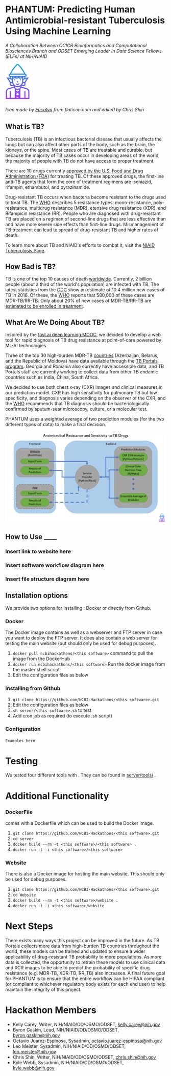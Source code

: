 # PHANTUM: Predicting Human Antimicrobial-resistant Tuberculosis Using Machine Learning

*A Collaboration Between OCICB Bioinformatics and Computational Biosciences Branch and ODSET Emerging Leader in Data Science Fellows  (ELFs) at NIH/NIAID*


![alt text](https://github.com/NCBI-Hackathons/Expanding-a-versatile-antimicrobial-resistance-pipeline/blob/master/final%20elf-icon%20size.png "elf logo") 

###### Icon made by [Eucalyp](https://www.flaticon.com/authors/eucalyp) from flaticon.com and edited by Chris Shin




## What is TB?
Tuberculosis (TB) is an infectious bacterial disease that usually affects the lungs but can also affect other parts of the body, such as the brain, the kidneys, or the spine. Most cases of TB are treatable and curable, but because the majority of TB cases occur in developing areas of the world, the majority of people with TB do not have access to proper treatment. 

There are 10 drugs currently [approved by the U.S. Food and Drug Administration (FDA)](https://www.cdc.gov/tb/topic/treatment/tbdisease.htm) for treating TB. Of these approved drugs, the first-line anti-TB agents that form the core of treatment regimens are isoniazid, rifampin, ethambutol, and pyrazinamide. 

Drug-resistant TB occurs when bacteria become resistant to the drugs used to treat TB. The [WHO](http://www.who.int/tb/areas-of-work/drug-resistant-tb/types/en/) describes 5 resistance types: mono-resistance, poly-resistance, multidrug resistance (MDR), etensive drug resistance (XDR), and Rifampicin resistance (RR). People who are diagnosed with drug-resistant TB are placed on a regimen of second-line drugs that are less effective than and have more severe side effects than first-line drugs. Mismanagement of TB treatment can lead to spread of drug-resistant TB and higher rates of death. 

To learn more about TB and NIAID's efforts to combat it, visit the [NIAID Tuberculosis Page](https://www.niaid.nih.gov/diseases-conditions/tuberculosis-tb ).

## How Bad is TB?
TB is one of the top 10 causes of death [worldwide](http://www.who.int/en/news-room/fact-sheets/detail/tuberculosis). Currently, 2 billion people (about a third of the world's population) are infected with TB. The latest statistics from the [CDC](https://www.cdc.gov/tb/statistics/default.htm) show an estimate of 10.4 million new cases of TB in 2016. Of these, the [WHO](http://www.who.int/tb/areas-of-work/drug-resistant-tb/en/) reports that 580,000 of these cases are MDR-TB/RR-TB. Only about 20% of new cases of MDR-TB/RR-TB are [estimated to be enrolled in treatment](http://apps.who.int/medicinedocs/en/d/Js23098en/). 

## What Are We Doing About TB?
Inspired by the [fast.ai deep learning MOOC](http://www.fast.ai/), we decided to develop a web tool for rapid diagnosis of TB drug resistance at point-of-care powered by ML-AI technologies. 

Three of the top 30 high-burden MDR-TB [countries](http://www.who.int/tb/publications/global_report/en/) (Azerbaijan, Belarus, and the Republic of Moldova) have data available through the [TB Portals program](https://tbportals.niaid.nih.gov/). Georgia and Romania also currently have accessible data, and TB Portals staff are currently working to collect data from other TB endemic countries such as India, China, South Africa. 

We decided to use both chest x-ray (CXR) images and clinical measures in our prediction model. CXR has high sensitivity for pulmonary TB but low specificity, and diagnosis varies depending on the observer of the CXR, and the [WHO](http://apps.who.int/iris/bitstream/handle/10665/252424/9789241511506-eng.pdf?sequence=1) recommends that TB diagnosis should be bacteriologically confirmed by sputum-sear microscopy, culture, or a molecular test. 

PHANTUM uses a weighted average of two prediction modules (for the two different types of data) to make a final decision. 

![alt text](https://github.com/NCBI-Hackathons/Expanding-a-versatile-antimicrobial-resistance-pipeline/blob/master/Slide1.PNG "architecture flowchart 1")

## How to Use ____

### Insert link to website here

### Insert software workflow diagram here

### Insert file structure diagram here

## Installation options

We provide two options for installing <this software>: Docker or directly from Github.

### Docker

The Docker image contains <this software> as well as a webserver and FTP server in case you want to deploy the FTP server. It does also contain a web server for testing the <this software> main website (but should only be used for debug purposes).

1. `docker pull ncbihackathons/<this software>` command to pull the image from the DockerHub
2. `docker run ncbihackathons/<this software>` Run the docker image from the master shell script
3. Edit the configuration files as below

### Installing <this software> from Github

1. `git clone https://github.com/NCBI-Hackathons/<this software>.git`
2. Edit the configuration files as below
3. `sh server/<this software>.sh` to test
4. Add cron job as required (to execute <this software>.sh script)

### Configuration

```Examples here```

# Testing

We tested four different tools with <this software>. They can be found in [server/tools/](server/tools/) . 

# Additional Functionality

### DockerFile

<this software> comes with a Dockerfile which can be used to build the Docker image.

  1. `git clone https://github.com/NCBI-Hackathons/<this software>.git`
  2. `cd server`
  3. `docker build --rm -t <this software>/<this software> .`
  4. `docker run -t -i <this software>/<this software>`
  


### Website

There is also a Docker image for hosting the main website. This should only be used for debug purposes.

  1. `git clone https://github.com/NCBI-Hackathons/<this software>.git`
  2. `cd Website`
  3. `docker build --rm -t <this software>/website .`
  4. `docker run -t -i <this software>/website`
  
 # Next Steps
There exists many ways this project can be improved in the future. As TB Portals collects more data from high-burden TB countries throughout the world, these models can be trained and updated to ensure a wider applicability of drug-resistant TB probability to more populations. As more data is collected, the opportunity to retrain these models to use clinical data and XCR images to be able to predict the probability of specific drug resistance (e.g. MDR-TB, XDR-TB, RR_TB) also increases. A final future goal for PHANTUM is to ensure that the entire workflow can be HIPAA compliant (or compliant to whichever regulatory body exists for each end user) to help maintain the integrity of this project. 
  
# Hackathon Members
* Kelly Carey, Writer, NIH/NIAID/OD/OSMO/ODSET, kelly.carey@nih.gov
* Byron Gaskin, Lead, NIH/NIAID/OD/OSMO/ODSET, byron.gaskin@nih.gov
* Octavio Juarez-Espinosa, Sysadmin, octavio.juarez-espinosa@nih.gov
* Leo Meister, Sysadmin, NIH/NIAID/OD/OSMO/ODSET, leo.meister@nih.gov
* Chris Shin, Writer, NIH/NIAID/OD/OSMO/ODSET, chris.shin@nih.gov
* Kyle Webb, Sysadmin, NIH/NIAID/OD/OSMO/ODSET, kyle.webb@nih.gov
